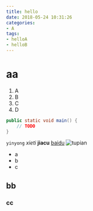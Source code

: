 ```yaml
---
title: hello
date: 2018-05-24 10:31:26
categories:
- A
tags:
- helloA
- helloB
---
```



# aa

1. A
2. B
3. C
4. D

```java
public static void main() {
	// TODO
}
```

`yinyong`
*xieti*
**jiacu**
[baidu](www.baidu.com)
![tupian](https://img-blog.csdn.net/20171206000734446?watermark/2/text/aHR0cDovL2Jsb2cuY3Nkbi5uZXQvWGlhSGVTaHVu/font/5a6L5L2T/fontsize/400/fill/I0JBQkFCMA==/dissolve/70/gravity/SouthEast)

* a
* b
* c

## bb

### cc